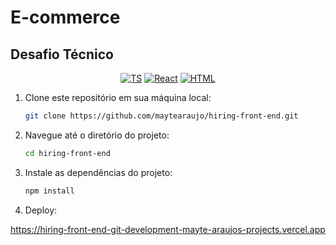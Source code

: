 # E-commerce
## Desafio Técnico

<div align="center">

  [![TS](https://img.shields.io/badge/Feito%20com-Javacript-F6D8C6)](#) 
  [![React](https://img.shields.io/badge/Feito%20com-React-F6D8C6)](#) 
  [![HTML](https://img.shields.io/badge/Feito%20com-HTML-F6D8C6)](#) 
  
  
</div>

1. Clone este repositório em sua máquina local:

     ```bash
     git clone https://github.com/maytearaujo/hiring-front-end.git
     ```
2. Navegue até o diretório do projeto:

    ```bash
    cd hiring-front-end
    ```
3. Instale as dependências do projeto:
   
    ```bash
    npm install

4. Deploy:
  
  https://hiring-front-end-git-development-mayte-araujos-projects.vercel.app
